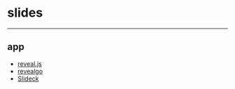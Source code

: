 # slides

---

## app

- [reveal.js](https://github.com/hakimel/reveal.js/)
- [revealgo](https://github.com/yusukebe/revealgo)
- [Slideck](https://slideck.io/)


